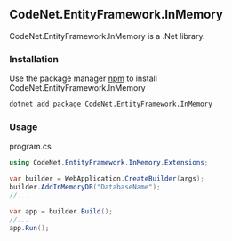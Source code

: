 ## CodeNet.EntityFramework.InMemory

CodeNet.EntityFramework.InMemory is a .Net library.

### Installation

Use the package manager [npm](https://www.nuget.org/packages/CodeNet.EntityFramework.InMemory/) to install CodeNet.EntityFramework.InMemory

```bash
dotnet add package CodeNet.EntityFramework.InMemory
```

### Usage
program.cs
```csharp
using CodeNet.EntityFramework.InMemory.Extensions;

var builder = WebApplication.CreateBuilder(args);
builder.AddInMemoryDB("DatabaseName");
//...

var app = builder.Build();
//...
app.Run();
```